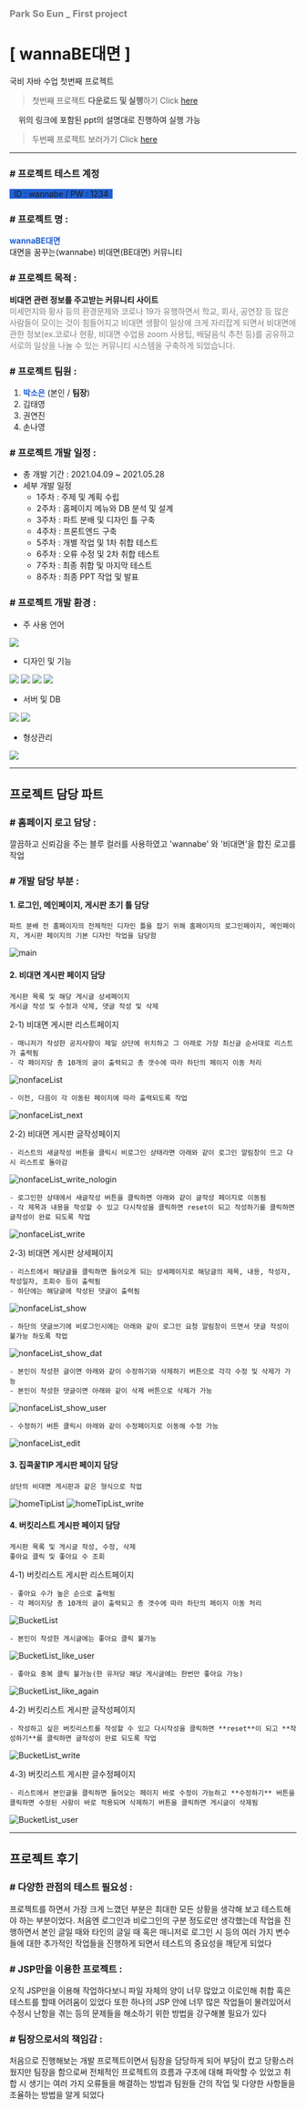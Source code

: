 ### <span style="color:gray">Park So Eun _ First project </span>  

# [ wannaBE대면 ]

국비 자바 수업 첫번째 프로젝트  
>첫번째 프로젝트 **다운로드 및 실행**하기 
Click [here](https://github.com/soeun1222/Team5_project01)  

&nbsp;&nbsp;&nbsp; 위의 링크에 포함된 ppt의 설명대로 진행하여 실행 가능

>두번째 프로젝트 보러가기 
Click [here](https://www.naver.com)  
___


### # 프로젝트 테스트 계정 
<span style="background-color:rgb(31, 95, 212)">&nbsp;
ID : wannabe  / PW : 1234
&nbsp;</span>

### # 프로젝트 명 :  
<span style="color:rgb(31, 95, 212)">**wannaBE대면**</span>  
대면을 꿈꾸는(wannabe) 비대면(BE대면) 커뮤니티


### # 프로젝트 목적 :  
**비대면 관련 정보를 주고받는 커뮤니티 사이트**    
<span style="color:gray">
미세먼지와 황사 등의 환경문제와 코로나 19가 유행하면서 학교, 회사, 공연장 등 많은 사람들이 모이는 것이 힘들어지고 비대면 생활이 일상에 크게 자리잡게 되면서 비대면에 관한 정보(ex.코로나 현황, 비대면 수업용 zoom 사용팁, 배달음식 추천 등)를 공유하고 서로의 일상을 나눌 수 있는 커뮤니티 시스템을 구축하게 되었습니다.</span>  

### # 프로젝트 팀원 : 
1. <span style="color:rgb(31, 95, 212)">**박소은**</span> (본인 / **팀장**)
2. 김태영
3. 권연진
4. 손나영

### # 프로젝트 개발 일정 :  
- 총 개발 기간 : 2021.04.09 ~ 2021.05.28
- 세부 개발 일정  
    - 1주차 : 주제 및 계획 수립
    - 2주차 : 홈페이지 메뉴와 DB 분석 및 설계
    - 3주차 : 파트 분배 및 디자인 틀 구축
    - 4주차 : 프론트엔드 구축
    - 5주차 : 개별 작업 및 1차 취합 테스트
    - 6주차 : 오류 수정 및 2차 취합 테스트
    - 7주차 : 최종 취합 및 마지막 테스트
    - 8주차 : 최종 PPT 작업 및 발표

### # 프로젝트 개발 환경 :  
- 주 사용 언어  
<img src="https://img.shields.io/badge/-Java-007396?style=flat&logo=Java&logoColor=white"/>


- 디자인 및 기능  
<img src="https://img.shields.io/badge/-HTML5-E34F26?style=flat&logo=html5&logoColor=white"/>
<img src="https://img.shields.io/badge/-CSS3-1572B6?style=flat&logo=css3&logoColor=white"/>
<img src="https://img.shields.io/badge/-JavaScript-F7DF1E?style=flat&logo=javascript&logoColor=white"/>
<img src="https://img.shields.io/badge/-jQuery-0769AD?style=flat&logo=jquery&logoColor=white"/>

- 서버 및 DB  
<img src="https://img.shields.io/badge/-Apache Tomcat-F8DC75?style=flat&logo=apachetomcat&logoColor=black"/>
<img src="https://img.shields.io/badge/-Oracle-F80000?style=flat&logo=oracle&logoColor=white"/>

- 형상관리  
<img src="https://img.shields.io/badge/-GitHub-181717?style=flat&logo=github&logoColor=white"/>


___  

## 프로젝트 담당 파트

### # 홈페이지 로고 담당 :
깔끔하고 신뢰감을 주는 블루 컬러를 사용하였고 'wannabe' 와 '비대면'을 합친 로고를 작업


### # 개발 담당 부분 : 

#### 1. 로그인, 메인페이지, 게시판 초기 틀 담당  
    파트 분배 전 홈페이지의 전체적인 디자인 틀을 잡기 위해 홈페이지의 로그인페이지, 메인페이지, 게시판 페이지의 기본 디자인 작업을 담당함
    
![main](https://user-images.githubusercontent.com/82130077/126200884-f9f24e56-916e-4819-9140-f281b5e138f0.jpg)



#### 2. 비대면 게시판 페이지 담당  
    게시판 목록 및 해당 게시글 상세페이지  
    게시글 작성 및 수정과 삭제, 댓글 작성 및 삭제

   2-1) 비대면 게시판 리스트페이지

    - 매니저가 작성한 공지사항이 제일 상단에 위치하고 그 아래로 가장 최신글 순서대로 리스트가 출력됨
    - 각 페이지당 총 10개의 글이 출력되고 총 갯수에 따라 하단의 페이지 이동 처리

![nonfaceList](https://user-images.githubusercontent.com/82130077/126200405-fa0d2094-22ee-48e7-9f31-7c62911e741f.jpg)


    - 이전, 다음이 각 이동된 페이지에 따라 출력되도록 작업
    
![nonfaceList_next](https://user-images.githubusercontent.com/82130077/126200417-0152cf27-4023-4d8f-a602-04601b80fd74.jpg)


   2-2) 비대면 게시판 글작성페이지

    - 리스트의 새글작성 버튼을 클릭시 비로그인 상태라면 아래와 같이 로그인 알림창이 뜨고 다시 리스트로 돌아감

![nonfaceList_write_nologin](https://user-images.githubusercontent.com/82130077/126200479-f17efcf4-d441-45b8-bb83-8d2ba7b2fa65.jpg)


    - 로그인한 상태에서 새글작성 버튼을 클릭하면 아래와 같이 글작성 페이지로 이동됨
    - 각 제목과 내용을 작성할 수 있고 다시작성을 클릭하면 reset이 되고 작성하기를 클릭하면 글작성이 완료 되도록 작업

![nonfaceList_write](https://user-images.githubusercontent.com/82130077/126200535-88480302-5250-466b-bc8d-da4930874774.jpg)
 

   2-3) 비대면 게시판 상세페이지

    - 리스트에서 해당글을 클릭하면 들어오게 되는 상세페이지로 해당글의 제목, 내용, 작성자, 작성일자, 조회수 등이 출력됨
    - 하단에는 해당글에 작성된 댓글이 출력됨

![nonfaceList_show](https://user-images.githubusercontent.com/82130077/126200632-f762934c-8611-4f22-bee7-5b15ae325e08.jpg)


    - 하단의 댓글쓰기에 비로그인시에는 아래와 같이 로그인 요청 알림창이 뜨면서 댓글 작성이 불가능 하도록 작업
    
![nonfaceList_show_dat](https://user-images.githubusercontent.com/82130077/126200659-2ae9b34f-9131-442d-a8a7-b874fb30648c.jpg)


    - 본인이 작성한 글이면 아래와 같이 수정하기와 삭제하기 버튼으로 각각 수정 및 삭제가 가능
    - 본인이 작성한 댓글이면 아래와 같이 삭제 버튼으로 삭제가 가능
    
![nonfaceList_show_user](https://user-images.githubusercontent.com/82130077/126200677-456a2046-2e36-4c92-a900-b8c6b3904a3c.jpg)


    - 수정하기 버튼 클릭시 아래와 같이 수정페이지로 이동해 수정 가능
    
![nonfaceList_edit](https://user-images.githubusercontent.com/82130077/126202685-32be7cd9-fab2-4a14-b738-ea943ca6cf58.jpg)


#### 3. 집콕꿀TIP 게시판 페이지 담당  
    상단의 비대면 게시판과 같은 형식으로 작업

![homeTipList](https://user-images.githubusercontent.com/82130077/126200846-5ad77ea9-c38c-4af2-b833-79cdc9d7758e.jpg)
![homeTipList_write](https://user-images.githubusercontent.com/82130077/126200854-636f631a-ebe2-445d-aeef-064a174ff706.jpg)


#### 4. 버킷리스트 게시판 페이지 담당  
    게시판 목록 및 게시글 작성, 수정, 삭제  
    좋아요 클릭 및 좋아요 수 조회

   4-1) 버킷리스트 게시판 리스트페이지

    - 좋아요 수가 높은 순으로 출력됨
    - 각 페이지당 총 10개의 글이 출력되고 총 갯수에 따라 하단의 페이지 이동 처리

![BucketList](https://user-images.githubusercontent.com/82130077/126200987-f2ed8f54-fd34-46c6-8540-6a4a7e85bc56.jpg)

    - 본인이 작성한 게시글에는 좋아요 클릭 불가능
    
![BucketList_like_user](https://user-images.githubusercontent.com/82130077/126201011-96378d29-e0c9-4cc9-a474-1da9b468fe61.jpg)


    - 좋아요 중복 클릭 불가능(한 유저당 해당 게시글에는 한번만 좋아요 가능)
    
![BucketList_like_again](https://user-images.githubusercontent.com/82130077/126201025-df7319d5-a86e-4995-b6d9-e1608149d4cd.jpg)


   4-2) 버킷리스트 게시판 글작성페이지

    - 작성하고 싶은 버킷리스트를 작성할 수 있고 다시작성을 클릭하면 **reset**이 되고 **작성하기**를 클릭하면 글작성이 완료 되도록 작업

![BucketList_write](https://user-images.githubusercontent.com/82130077/126201040-8d5e70e1-b38b-4df1-956a-ec4f1b0e8ec2.jpg)


   4-3) 버킷리스트 게시판 글수정페이지

    - 리스트에서 본인글을 클릭하면 들어오는 페이지 바로 수정이 가능하고 **수정하기** 버튼을 클릭하면 수정된 사항이 바로 적용되며 삭제하기 버튼을 클릭하면 게시글이 삭제됨

![BucketList_user](https://user-images.githubusercontent.com/82130077/126201051-e9d71431-cfea-4164-bba2-f004caf9766a.jpg)

    
___  

## 프로젝트 후기

### # 다양한 관점의 테스트 필요성 :
프로젝트를 하면서 가장 크게 느꼈던 부분은 최대한 모든 상황을 생각해 보고 테스트해야 하는 부분이었다. 처음엔 로그인과 비로그인의 구분 정도로만 생각했는데 작업을 진행하면서 본인 글일 때와 타인의 글일 때 혹은 매니저로 로그인 시 등의 여러 가지 변수들에 대한 추가적인 작업들을 진행하게 되면서 테스트의 중요성을 깨닫게 되었다

### # JSP만을 이용한 프로젝트 :
오직 JSP만을 이용해 작업하다보니 파일 자체의 양이 너무 많았고 이로인해 취합 혹은 테스트를 할때 어려움이 있었다 또한 하나의 JSP 안에 너무 많은 작업들이 몰려있어서 수정시 난항을 겪는 등의 문제들을 해소하기 위한 방법을 강구해볼 필요가 있다

### # 팀장으로서의 책임감 :
처음으로 진행해보는 개발 프로젝트이면서 팀장을 담당하게 되어 부담이 컸고 당황스러웠지만 팀장을 함으로써 전체적인 프로젝트의 흐름과 구조에 대해 파악할 수 있었고 취합 시 생기는 여러 가지 오류들을 해결하는 방법과 팀원들 간의 작업 및 다양한 사항들을 조율하는 방법을 알게 되었다
